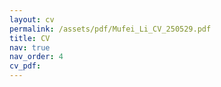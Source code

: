 ```yaml
---
layout: cv
permalink: /assets/pdf/Mufei_Li_CV_250529.pdf
title: CV
nav: true
nav_order: 4
cv_pdf:
---
```

